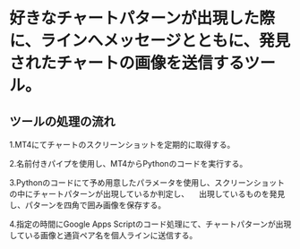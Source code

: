 # 好きなチャートパターンが出現した際に、ラインへメッセージとともに、発見されたチャートの画像を送信するツール。

## ツールの処理の流れ
1.MT4にてチャートのスクリーンショットを定期的に取得する。

2.名前付きパイプを使用し、MT4からPythonのコードを実行する。

3.Pythonのコードにて予め用意したパラメータを使用し、スクリーンショットの中にチャートパターンが出現しているか判定し、
　出現しているものを発見し、パターンを四角で囲み画像を保存する。
 
4.指定の時間にGoogle Apps Scriptのコード処理にて、チャートパターンが出現している画像と通貨ペア名を個人ラインに送信する。
